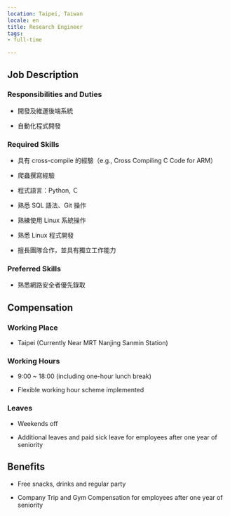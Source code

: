 ```yaml
---
location: Taipei, Taiwan
locale: en
title: Research Engineer
tags:
- full-time

---
```

## Job Description

### Responsibilities and Duties

* 開發及維運後端系統

* 自動化程式開發

### Required Skills

* 具有 cross-compile 的經驗（e.g., Cross Compiling C Code for ARM）

* 爬蟲撰寫經驗

* 程式語言：Python, Ｃ

* 熟悉 SQL 語法、Git 操作

* 熟練使用 Linux 系統操作

* 熟悉 Linux 程式開發

* 擅長團隊合作，並具有獨立工作能力

### Preferred Skills

* 熟悉網路安全者優先錄取

## Compensation

### Working Place

* Taipei (Currently Near MRT Nanjing Sanmin Station)

### Working Hours

* 9:00 ~ 18:00 (including one-hour lunch break)

* Flexible working hour scheme implemented

### Leaves

* Weekends off

* Additional leaves and paid sick leave for employees after one year of seniority

## Benefits

* Free snacks, drinks and regular party

* Company Trip and Gym Compensation for employees after one year of seniority